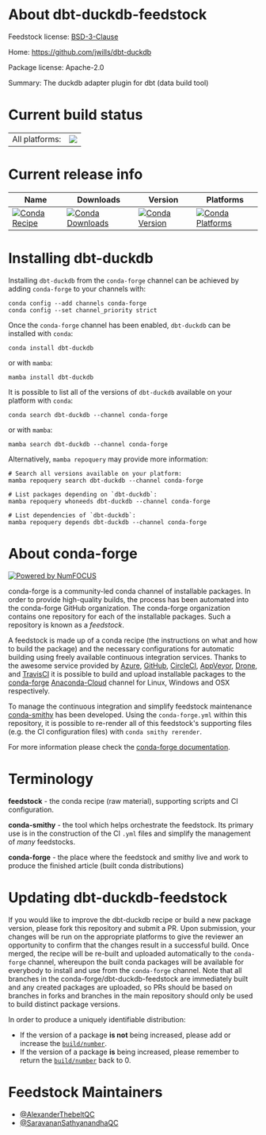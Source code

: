 About dbt-duckdb-feedstock
==========================

Feedstock license: [BSD-3-Clause](https://github.com/conda-forge/dbt-duckdb-feedstock/blob/main/LICENSE.txt)

Home: https://github.com/jwills/dbt-duckdb

Package license: Apache-2.0

Summary: The duckdb adapter plugin for dbt (data build tool)

Current build status
====================


<table><tr><td>All platforms:</td>
    <td>
      <a href="https://dev.azure.com/conda-forge/feedstock-builds/_build/latest?definitionId=20313&branchName=main">
        <img src="https://dev.azure.com/conda-forge/feedstock-builds/_apis/build/status/dbt-duckdb-feedstock?branchName=main">
      </a>
    </td>
  </tr>
</table>

Current release info
====================

| Name | Downloads | Version | Platforms |
| --- | --- | --- | --- |
| [![Conda Recipe](https://img.shields.io/badge/recipe-dbt--duckdb-green.svg)](https://anaconda.org/conda-forge/dbt-duckdb) | [![Conda Downloads](https://img.shields.io/conda/dn/conda-forge/dbt-duckdb.svg)](https://anaconda.org/conda-forge/dbt-duckdb) | [![Conda Version](https://img.shields.io/conda/vn/conda-forge/dbt-duckdb.svg)](https://anaconda.org/conda-forge/dbt-duckdb) | [![Conda Platforms](https://img.shields.io/conda/pn/conda-forge/dbt-duckdb.svg)](https://anaconda.org/conda-forge/dbt-duckdb) |

Installing dbt-duckdb
=====================

Installing `dbt-duckdb` from the `conda-forge` channel can be achieved by adding `conda-forge` to your channels with:

```
conda config --add channels conda-forge
conda config --set channel_priority strict
```

Once the `conda-forge` channel has been enabled, `dbt-duckdb` can be installed with `conda`:

```
conda install dbt-duckdb
```

or with `mamba`:

```
mamba install dbt-duckdb
```

It is possible to list all of the versions of `dbt-duckdb` available on your platform with `conda`:

```
conda search dbt-duckdb --channel conda-forge
```

or with `mamba`:

```
mamba search dbt-duckdb --channel conda-forge
```

Alternatively, `mamba repoquery` may provide more information:

```
# Search all versions available on your platform:
mamba repoquery search dbt-duckdb --channel conda-forge

# List packages depending on `dbt-duckdb`:
mamba repoquery whoneeds dbt-duckdb --channel conda-forge

# List dependencies of `dbt-duckdb`:
mamba repoquery depends dbt-duckdb --channel conda-forge
```


About conda-forge
=================

[![Powered by
NumFOCUS](https://img.shields.io/badge/powered%20by-NumFOCUS-orange.svg?style=flat&colorA=E1523D&colorB=007D8A)](https://numfocus.org)

conda-forge is a community-led conda channel of installable packages.
In order to provide high-quality builds, the process has been automated into the
conda-forge GitHub organization. The conda-forge organization contains one repository
for each of the installable packages. Such a repository is known as a *feedstock*.

A feedstock is made up of a conda recipe (the instructions on what and how to build
the package) and the necessary configurations for automatic building using freely
available continuous integration services. Thanks to the awesome service provided by
[Azure](https://azure.microsoft.com/en-us/services/devops/), [GitHub](https://github.com/),
[CircleCI](https://circleci.com/), [AppVeyor](https://www.appveyor.com/),
[Drone](https://cloud.drone.io/welcome), and [TravisCI](https://travis-ci.com/)
it is possible to build and upload installable packages to the
[conda-forge](https://anaconda.org/conda-forge) [Anaconda-Cloud](https://anaconda.org/)
channel for Linux, Windows and OSX respectively.

To manage the continuous integration and simplify feedstock maintenance
[conda-smithy](https://github.com/conda-forge/conda-smithy) has been developed.
Using the ``conda-forge.yml`` within this repository, it is possible to re-render all of
this feedstock's supporting files (e.g. the CI configuration files) with ``conda smithy rerender``.

For more information please check the [conda-forge documentation](https://conda-forge.org/docs/).

Terminology
===========

**feedstock** - the conda recipe (raw material), supporting scripts and CI configuration.

**conda-smithy** - the tool which helps orchestrate the feedstock.
                   Its primary use is in the construction of the CI ``.yml`` files
                   and simplify the management of *many* feedstocks.

**conda-forge** - the place where the feedstock and smithy live and work to
                  produce the finished article (built conda distributions)


Updating dbt-duckdb-feedstock
=============================

If you would like to improve the dbt-duckdb recipe or build a new
package version, please fork this repository and submit a PR. Upon submission,
your changes will be run on the appropriate platforms to give the reviewer an
opportunity to confirm that the changes result in a successful build. Once
merged, the recipe will be re-built and uploaded automatically to the
`conda-forge` channel, whereupon the built conda packages will be available for
everybody to install and use from the `conda-forge` channel.
Note that all branches in the conda-forge/dbt-duckdb-feedstock are
immediately built and any created packages are uploaded, so PRs should be based
on branches in forks and branches in the main repository should only be used to
build distinct package versions.

In order to produce a uniquely identifiable distribution:
 * If the version of a package **is not** being increased, please add or increase
   the [``build/number``](https://docs.conda.io/projects/conda-build/en/latest/resources/define-metadata.html#build-number-and-string).
 * If the version of a package **is** being increased, please remember to return
   the [``build/number``](https://docs.conda.io/projects/conda-build/en/latest/resources/define-metadata.html#build-number-and-string)
   back to 0.

Feedstock Maintainers
=====================

* [@AlexanderThebeltQC](https://github.com/AlexanderThebeltQC/)
* [@SaravananSathyanandhaQC](https://github.com/SaravananSathyanandhaQC/)

